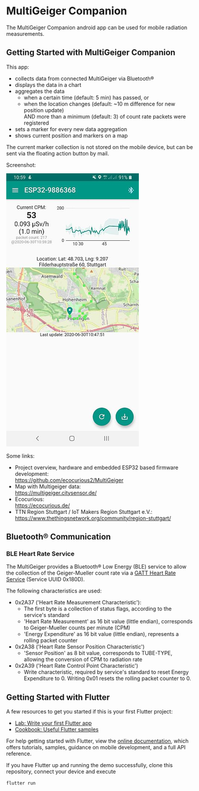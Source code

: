 # MultiGeiger Companion

The MultiGeiger Companion android app can be used for mobile radiation measurements.

## Getting Started with MultiGeiger Companion

This app:
* collects data from connected MultiGeiger via Bluetooth®
* displays the data in a chart
* aggregates the data
  * when a certain time (default: 5 min) has passed, or
  * when the location changes (default: ~10 m difference for new position update) <br>AND more than a minimum (default: 3) of count rate packets were registered
* sets a marker for every new data aggregation
* shows current position and markers on a map

The current marker collection is not stored on the mobile device, but can be sent via the floating action button by mail.

Screenshot:

![Screenshot](doc/Screenshot_Companion_v0.9.0.jpg)

Some links:
* Project overview, hardware and embedded ESP32 based firmware development: <br>https://github.com/ecocurious2/MultiGeiger
* Map with Multigeiger data: <br>https://multigeiger.citysensor.de/
* Ecocurious: <br>https://ecocurious.de/
* TTN Region Stuttgart / IoT Makers Region Stuttgart e.V.: <br>https://www.thethingsnetwork.org/community/region-stuttgart/


## Bluetooth® Communication
### BLE Heart Rate Service

The MultiGeiger provides a Bluetooth® Low Energy (BLE) service to allow the collection of the Geiger-Mueller count rate
via a [GATT Heart Rate Service](https://www.bluetooth.com/specifications/gatt/services/>) (Service UUID 0x180D).

The following characteristics are used:

- 0x2A37 ('Heart Rate Measurement Characteristic'):
  - The first byte is a collection of status flags, according to the service's standard
  - 'Heart Rate Measurement' as 16 bit value (little endian), corresponds to Geiger-Mueller counts per minute (CPM)
  - 'Energy Expenditure' as 16 bit value (little endian), represents a rolling packet counter
- 0x2A38 ('Heart Rate Sensor Position Characteristic')
  - 'Sensor Position' as 8 bit value, corresponds to TUBE-TYPE, allowing the conversion of CPM to radiation rate
- 0x2A39 ('Heart Rate Control Point Characteristic')
  - Write characteristic, required by service's standard to reset Energy Expenditure to 0. Writing 0x01 resets the rolling packet counter to 0.


## Getting Started with Flutter

A few resources to get you started if this is your first Flutter project:

- [Lab: Write your first Flutter app](https://flutter.dev/docs/get-started/codelab)
- [Cookbook: Useful Flutter samples](https://flutter.dev/docs/cookbook)

For help getting started with Flutter, view the
[online documentation](https://flutter.dev/docs), which offers tutorials,
samples, guidance on mobile development, and a full API reference.

If you have Flutter up and running the demo successfully, clone this repository, connect your device and execute

```
flutter run  
```
